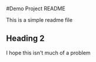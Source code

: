 #Demo Project README

This is a simple readme file

## Heading 2

I hope this isn't much of a problem
